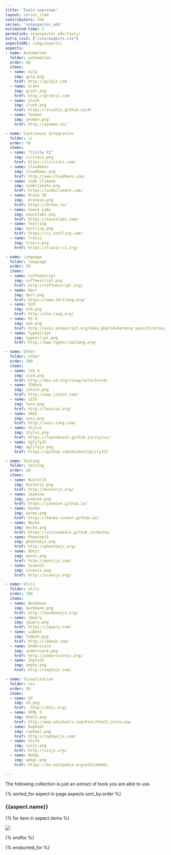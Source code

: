 ```yaml
---
title: 'Tools overview'
layout: series_item
contributors: Seb
series: 'snipspector_adv'
estimated-time: 5
permalink: snipspector_adv/tools/
extra_css2: ["/css/aspects.css"]
aspectsURL: /img/aspects/
aspects:
- name: Automation
  folder: automation
  order: 60
  items:
  - name: Gulp
    img: gulp.png
    href: http://gulpjs.com
  - name: Grunt
    img: grunt.png
    href: http://gruntjs.com
  - name: Slush
    img: slush.png
    href: https://slushjs.github.io/#/
  - name: Yeoman
    img: yeoman.png
    href: http://yeoman.io/

- name: Continuous Integration
  folder: ci
  order: 70
  items:
  - name: "Circle CI"
    img: circleci.png
    href: https://circleci.com/
  - name: Cloudbees
    img: cloudbees.png
    href: http://www.cloudbees.com/
  - name: Code Climate
    img: codeclimate.png
    href: https://codeclimate.com/
  - name: Drone IO
    img:  droneio.png
    href: https://drone.io/
  - name: Sauce Labs
    img: saucelabs.png
    href: https://saucelabs.com/
  - name: Testling
    img: testling.png
    href: https://ci.testling.com/
  - name: Travis
    img: travis.png
    href: https://travis-ci.org/

- name: Language
  folder: language
  order: 50
  items:
  - name: CoffeeScript
    img: coffeescript.png
    href: http://coffeescript.org/
  - name: Dart
    img: dart.png
    href: https://www.dartlang.org/
  - name: ELM
    img: elm.png
    href: http://elm-lang.org/
  - name: ES 6
    img: es6.png
    href: http://wiki.ecmascript.org/doku.php?id=harmony:specification_drafts
  - name: TypeScript
    img: typescript.png
    href: http://www.typescriptlang.org/

- name: Other
  folder: other
  order: 200
  items:
  - name: CSS 4
    img: css4.png
    href: http://dev.w3.org/csswg/selectors4/
  - name: JSHint
    img: jshint.png
    href: http://www.jshint.com/
  - name: LESS
    img: less.png
    href: http://lesscss.org/
  - name: SASS
    img: sass.png
    href: http://sass-lang.com/
  - name: Stylus
    img: stylus.png
    href: https://learnboost.github.io/stylus/
  - name: UglifyJS
    img: uglifyjs.png
    href: https://github.com/mishoo/UglifyJS2

- name: Testing
  folder: testing
  order: 10
  items:
  - name: BusterJS
    img: busterjs.png
    href: http://busterjs.org/
  - name: Jasmine
    img: jasmine.png
    href: https://jasmine.github.io/
  - name: Karma
    img: karma.png
    href: https://karma-runner.github.io/
  - name: Mocha
    img: mocha.png
    href: https://visionmedia.github.io/mocha/
  - name: PhantomJS
    img: phantomjs.png
    href: http://phantomjs.org/
  - name: QUnit
    img: qunit.png
    href: http://qunitjs.com/
  - name: SinonJS
    img: sinonjs.png
    href: http://sinonjs.org/

- name: Utils
  folder: utils
  order: 100
  items:
  - name: Backbone
    img: backbone.png
    href: http://backbonejs.org/
  - name: JQuery
    img: jquery.png
    href: https://jquery.com/
  - name: LoDash
    img: lodash.png
    href: http://lodash.com/
  - name: Underscore
    img: underscore.png
    href: http://underscorejs.org/
  - name: ZeptoJS
    img: zepto.png
    href: http://zeptojs.com/

- name: Visualization
  folder: vis
  order: 20
  items:
  - name: D3
    img: d3.png
    href:  http://d3js.org/
  - name: HTML 5
    img: html5.png
    href: http://www.w3schools.com/html/html5_intro.asp
  - name: Raphael
    img: raphael.png
    href: http://raphaeljs.com/
  - name: VisJS
    img: visjs.png
    href: http://visjs.org/
  - name: WebGL
    img: webgl.png
    href: https://en.wikipedia.org/wiki/WebGL

---
```


The following collection is just an extract of tools you are able to use.

{% sorted_for aspect in page.aspects sort_by:order %}


<h3 id="aspect_{{ aspect.folder }}"> {{aspect.name}} </h3>

<div class="row aspect-row">

{% for item in aspect.items %}

<div class="col-md-2 col-xs-4 aspect-row-item vcenter">
<a href="{{ item.href }}" alt="{{ item.name }}" >
<img class="aspect-row-img" src="{{ page.aspectsURL | append: aspect.folder | append: "/" |  append: item.img }}">
</a>
</div>

<!--
{% assign mIndex = forloop.index | modulo:6 %}
{% if mIndex == 0 %}
<div class="clearfix"> </div>
{% elsif mIndex == 3 %}
<div class="visible-xs clearfix"> </div>
{% endif %}
-->

{% endfor %}

</div>

{% endsorted_for %}
